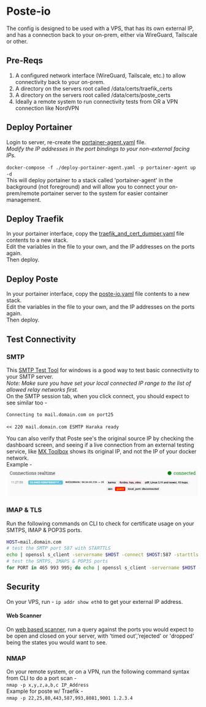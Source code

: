 # Poste-io
The config is designed to be used with a VPS, that has its own external IP, and has a connection back to your on-prem, either via WireGuard, Tailscale or other.  
## Pre-Reqs
1. A configured network interface (WireGuard, Tailscale, etc.) to allow connectivity back to your on-prem.  
2. A directory on the servers root called /data/certs/traefik_certs  
3. A directory on the servers root called /data/certs/poste_certs  
4. Ideally a remote system to run connectivity tests from OR a VPN connection like NordVPN  

## Deploy Portainer
Login to server, re-create the [portainer-agent.yaml](./portainer-agent.yaml) file.  
_Modify the IP addresses in the port bindings to your non-external facing IPs._  

`docker-compose -f ./deploy-portainer-agent.yaml -p portainer-agent up -d`  
This will deploy portainer to a stack called 'portainer-agent' in the background (not foreground) and will allow you to connect your on-prem/remote portainer server to the system for easier container management.  

## Deploy Traefik
In your portainer interface, copy the [traefik_and_cert_dumper.yaml](./traefik_and_cert_dumper.yaml) file contents to a new stack.  
Edit the variables in the file to your own, and the IP addresses on the ports again.  
Then deploy.  

## Deploy Poste
In your portainer interface, copy the [poste-io.yaml](./poste-io.yaml) file contents to a new stack.  
Edit the variables in the file to your own, and the IP addresses on the ports again.  
Then deploy.  

## Test Connectivity
### SMTP
This [SMTP Test Tool](https://github.com/georgjf/SMTPtool) for windows is a good way to test basic connectivity to your SMTP server.  
_Note: Make sure you have set your local connected IP range to the list of allowed relay networks first._  
On the SMTP session tab, when you click connect, you should expect to see similar too -   
```
Connecting to mail.domain.com on port25

<< 220 mail.domain.com ESMTP Haraka ready
```  
You can also verify that Poste see's the original source IP by checking the dashboard screen, and seeing if a live connection from an external testing service, like [MX Toolbox](https://mxtoolbox.com/SuperTool.aspx?action=smtp) shows its original IP, and not the IP of your docker network.  
Example -  
![poste-original-ip-example](./poste-original-ip-example.png)  

### IMAP & TLS
Run the following commands on CLI to check for certificate usage on your SMTPS, IMAP & POP3S ports.  

```sh
HOST=mail.domain.com
# test the SMTP port 587 with STARTTLS
echo | openssl s_client -servername $HOST -connect $HOST:587 -starttls smtp 2>/dev/null | openssl x509 -noout -issuer -subject -dates
# test the SMTPS, IMAPS & POP3S ports
for PORT in 465 993 995; do echo | openssl s_client -servername $HOST -connect $HOST:$PORT 2>/dev/null | openssl x509 -noout -issuer -subject -dates; done
```  

## Security
On your VPS, run - `ip addr show eth0` to get your external IP address.  
#### Web Scanner
On [web based scanner](https://dnschecker.org/port-scanner.php), run a query against the ports you would expect to be open and closed on your server, with 'timed out','rejected' or 'dropped' being the states you would want to see.  

### NMAP
On your remote system, or on a VPN, run the following command syntax from CLI to do a port scan -   
`nmap -p x,y,z,a,b,c IP_Address`  
Example for poste w/ Traefik -  
`nmap -p 22,25,80,443,587,993,8081,9001 1.2.3.4`  

